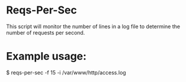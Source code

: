 # Reqs-Per-Sec
This script will monitor the number of lines in a log file to determine the number of requests per second.

# Example usage:
$ reqs-per-sec -f 15 -i /var/www/http/access.log
